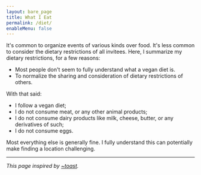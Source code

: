 ```yaml
---
layout: bare_page
title: What I Eat
permalink: /diet/
enableMenu: false
---
```


It's common to organize events of various kinds over food. It's less
common to consider the dietary restrictions of all invitees. Here, I
summarize my dietary restrictions, for a few reasons:

* Most people don't seem to fully understand what a vegan diet is.
* To normalize the sharing and consideration of dietary restrictions of
  others.

With that said:

* I follow a vegan diet;
* I do not consume meat, or any other animal products;
* I do not consume dairy products like milk, cheese, butter, or any
  derivatives of such;
* I do not consume eggs.

Most everything else is generally fine. I fully understand this can
potentially make finding a location challenging.

---

<span class="text-muted">*This page inspired by [~toast](https://tilde.toast.cafe/~toast).*</span>
